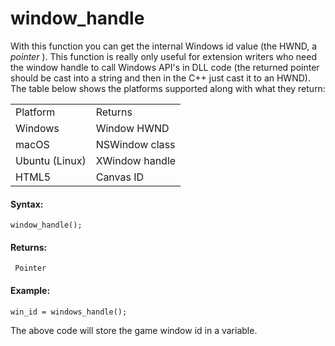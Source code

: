 # window_handle

With this function you can get the internal Windows id value (the HWND,
a *pointer* ). This function is really only useful for extension writers
who need the window handle to call Windows API's in DLL code (the
returned pointer should be cast into a string and then in the C++ just
cast it to an HWND). The table below shows the platforms supported along
with what they return:

|                |                |
|----------------|----------------|
| Platform       | Returns        |
| Windows        | Window HWND    |
| macOS          | NSWindow class |
| Ubuntu (Linux) | XWindow handle |
| HTML5          | Canvas ID      |

#### Syntax:

``` gml
window_handle();
```

#### Returns:

``` gml
 Pointer
```

#### Example:

``` gml
win_id = windows_handle();
```

The above code will store the game window id in a variable.
